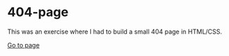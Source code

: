 # 404-page

This was an exercise where I had to build a small 404 page in HTML/CSS.

[Go to page](https://anonymouse97.github.io/404-page/)
